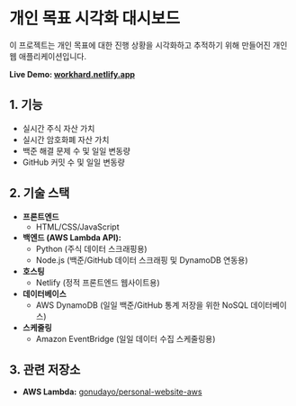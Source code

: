 # 개인 목표 시각화 대시보드

이 프로젝트는 개인 목표에 대한 진행 상황을 시각화하고 추적하기 위해 만들어진 개인 웹 애플리케이션입니다.

**Live Demo: [workhard.netlify.app](https://workhard.netlify.app)**

## 1. 기능

* 실시간 주식 자산 가치
* 실시간 암호화폐 자산 가치
* 백준 해결 문제 수 및 일일 변동량
* GitHub 커밋 수 및 일일 변동량

## 2. 기술 스택

* **프론트엔드**
    * HTML/CSS/JavaScript
* **백엔드 (AWS Lambda API):**
    * Python (주식 데이터 스크래핑용)
    * Node.js (백준/GitHub 데이터 스크래핑 및 DynamoDB 연동용)
* **호스팅**
    * Netlify (정적 프론트엔드 웹사이트용)
* **데이터베이스**
    * AWS DynamoDB (일일 백준/GitHub 통계 저장을 위한 NoSQL 데이터베이스)
* **스케줄링**
    * Amazon EventBridge (일일 데이터 수집 스케줄링용)

## 3. 관련 저장소

* **AWS Lambda:** [gonudayo/personal-website-aws](https://github.com/gonudayo/personal-website-aws)
